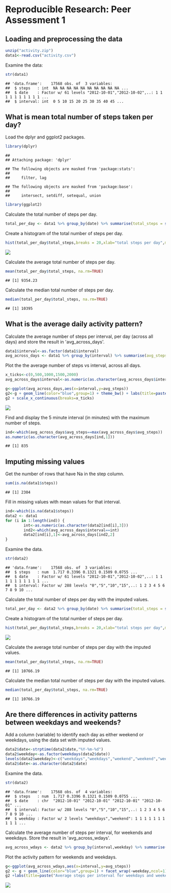 # Reproducible Research: Peer Assessment 1


## Loading and preprocessing the data

```r
unzip("activity.zip")
data1<-read.csv("activity.csv")
```

Examine the data:

```r
str(data1)
```

```
## 'data.frame':	17568 obs. of  3 variables:
##  $ steps   : int  NA NA NA NA NA NA NA NA NA NA ...
##  $ date    : Factor w/ 61 levels "2012-10-01","2012-10-02",..: 1 1 1 1 1 1 1 1 1 1 ...
##  $ interval: int  0 5 10 15 20 25 30 35 40 45 ...
```

## What is mean total number of steps taken per day?
Load the dplyr and ggplot2 packages. 

```r
library(dplyr)
```

```
## 
## Attaching package: 'dplyr'
```

```
## The following objects are masked from 'package:stats':
## 
##     filter, lag
```

```
## The following objects are masked from 'package:base':
## 
##     intersect, setdiff, setequal, union
```

```r
library(ggplot2)
```

Calculate the total number of steps per day.  

```r
total_per_day <- data1 %>% group_by(date) %>% summarise(total_steps = sum(steps,na.rm=TRUE))
```

Create a histogram of the total number of steps per day.  

```r
hist(total_per_day$total_steps,breaks = 20,xlab="total steps per day",main="Distribution of total steps per day")
```

![](PA1_template_files/figure-html/unnamed-chunk-5-1.png)<!-- -->

Calculate the average total number of steps per day.  

```r
mean(total_per_day$total_steps, na.rm=TRUE)
```

```
## [1] 9354.23
```

Calculate the median total number of steps per day.  

```r
median(total_per_day$total_steps, na.rm=TRUE)
```

```
## [1] 10395
```


## What is the average daily activity pattern?
Calculate the average number of steps per interval, per day (across all days) and store the result in 'avg_across_days'.

```r
data1$interval<-as.factor(data1$interval)
avg_across_days <- data1 %>% group_by(interval) %>% summarise(avg_steps = mean(steps,na.rm=TRUE))
```

Plot the the average number of steps vs interval, across all days.

```r
x_ticks<-c(0,500,1000,1500,2000)
avg_across_days$interval<-as.numeric(as.character(avg_across_days$interval))

g<-ggplot(avg_across_days,aes(x=interval,y=avg_steps))
g2<-g + geom_line(color="blue",group=1) + theme_bw() + labs(title=paste("Average steps per interval per day, over all days")) + xlab("interval") + ylab("average number of steps") + theme(plot.title = element_text(hjust = 0.5))
g2 + scale_x_continuous(breaks=x_ticks) 
```

![](PA1_template_files/figure-html/unnamed-chunk-9-1.png)<!-- -->

Find and display the 5 minute interval (in minutes) with the maximum number of steps.

```r
ind<-which(avg_across_days$avg_steps==max(avg_across_days$avg_steps))
as.numeric(as.character(avg_across_days[ind,1]))
```

```
## [1] 835
```


## Imputing missing values
Get the number of rows that have Na in the step column.

```r
sum(is.na(data1$steps))
```

```
## [1] 2304
```

Fill in missing values with mean values for that interval.

```r
ind<-which(is.na(data1$steps))
data2 <- data1
for (i in 1:length(ind)) {
        int<-as.numeric(as.character(data2[ind[i],3]))
        ind2<-which(avg_across_days$interval==int)
        data2[ind[i],1]<-avg_across_days[ind2,2]
}
```

Examine the data.

```r
str(data2)
```

```
## 'data.frame':	17568 obs. of  3 variables:
##  $ steps   : num  1.717 0.3396 0.1321 0.1509 0.0755 ...
##  $ date    : Factor w/ 61 levels "2012-10-01","2012-10-02",..: 1 1 1 1 1 1 1 1 1 1 ...
##  $ interval: Factor w/ 288 levels "0","5","10","15",..: 1 2 3 4 5 6 7 8 9 10 ...
```

Calculate the total number of steps per day with the imputed values.  

```r
total_per_day <- data2 %>% group_by(date) %>% summarise(total_steps = sum(steps,na.rm=TRUE))
```

Create a histogram of the total number of steps per day.  

```r
hist(total_per_day$total_steps,breaks = 20,xlab="total steps per day",main="Distribution of total steps per day, with imputed values")
```

![](PA1_template_files/figure-html/unnamed-chunk-15-1.png)<!-- -->

Calculate the average total number of steps per day with the imputed values.    

```r
mean(total_per_day$total_steps, na.rm=TRUE)
```

```
## [1] 10766.19
```

Calculate the median total number of steps per day with the imputed values.  

```r
median(total_per_day$total_steps, na.rm=TRUE)
```

```
## [1] 10766.19
```


## Are there differences in activity patterns between weekdays and weekends?

Add a column (variable) to identify each day as either weekend or weekdays, using the data set with imputed values.

```r
data2$date<-strptime(data2$date,"%Y-%m-%d")
data2$weekday<-as.factor(weekdays(data2$date))
levels(data2$weekday)<-c("weekdays","weekdays","weekend","weekend","weekdays","weekdays","weekdays")
data2$date<-as.character(data2$date)
```

Examine the data.

```r
str(data2)
```

```
## 'data.frame':	17568 obs. of  4 variables:
##  $ steps   : num  1.717 0.3396 0.1321 0.1509 0.0755 ...
##  $ date    : chr  "2012-10-01" "2012-10-01" "2012-10-01" "2012-10-01" ...
##  $ interval: Factor w/ 288 levels "0","5","10","15",..: 1 2 3 4 5 6 7 8 9 10 ...
##  $ weekday : Factor w/ 2 levels "weekdays","weekend": 1 1 1 1 1 1 1 1 1 1 ...
```

Calculate the average number of steps per interval, for weekends and weekdays. Store the result in 'avg_across_wdays'.

```r
avg_across_wdays <- data2 %>% group_by(interval,weekday) %>% summarise(avg_steps = mean(steps,na.rm=TRUE))
```

Plot the activity pattern for weekends and weekdays.

```r
g<-ggplot(avg_across_wdays,aes(x=interval,y=avg_steps))
g2 <- g + geom_line(color="blue",group=1) + facet_wrap(~weekday,ncol=1) + scale_x_discrete(breaks=x_ticks) + theme_bw() +theme(strip.text.x = element_text(size=10, face="bold", angle=0),strip.background = element_rect(colour="black", fill="#fee3b3"))
g2 +labs(title=paste("Average steps per interval for weekdays and weekend")) + xlab("interval") + ylab("average number of steps") + theme(plot.title = element_text(hjust = 0.5))
```

![](PA1_template_files/figure-html/unnamed-chunk-21-1.png)<!-- -->
